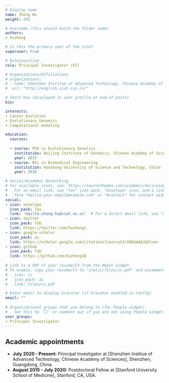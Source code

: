 ```yaml
---
# Display name
name: Zheng Hu
weight: 201

# Username (this should match the folder name)
authors:
- huzheng

# Is this the primary user of the site?
superuser: true

# Role/position
role: Principal Investigator (PI)

# Organizations/Affiliations
# organizations:
# - name: Shenzhen Institue of Advanced Technology, Chinese Academy of Sciences
#  url: "http://english.siat.cas.cn/"

# Short bio (displayed in user profile at end of posts)
bio: 

interests:
- Cancer Evolution
- Evolutionary Genomics
- Computational modeling

education:
  courses:
  
  - course: PhD in Evolutionary Genetics
    institution: Beijing Institute of Genomics, Chinese Academy of Sciences, China
    year: 2015
  - course: BSc in Biomedical Engineering
    institution: Huazhong University of Science and Technology, China
    year: 2010

# Social/Academic Networking
# For available icons, see: https://sourcethemes.com/academic/docs/widgets/#icons
#   For an email link, use "fas" icon pack, "envelope" icon, and a link in the
#   form "mailto:your-email@example.com" or "#contact" for contact widget.
social:
- icon: envelope
  icon_pack: fas
  link: 'mailto:zheng.hu@siat.ac.cn'  # For a direct email link, use "mailto:test@example.org". OR  #contact
- icon: twitter
  icon_pack: fab
  link: https://twitter.com/huzheng1
- icon: google-scholar
  icon_pack: ai
  link: https://scholar.google.com/citations?user=yS3rSBEAAAAJ&hl=en
- icon: github
  icon_pack: fab
  link: https://github.com/huzheng16
  
# Link to a PDF of your resume/CV from the About widget.
# To enable, copy your resume/CV to `static/files/cv.pdf` and uncomment the lines below.  
# - icon: cv
#   icon_pack: ai
#   link: files/cv.pdf

# Enter email to display Gravatar (if Gravatar enabled in Config)
email: ""
  
# Organizational groups that you belong to (for People widget)
#   Set this to `[]` or comment out if you are not using People widget.  
user_groups:
- Principal Investigator
---
```



## Academic appointments  
* **July 2020 - Present:** Principal Investigator at [Shenzhen Institue of Advanced Technology, Chinese Academy of Sciences], Shenzhen, Guangdong, China.  
* **August 2015 - July 2020:** Postdoctoral Fellow at [Stanford University School of Medicine], Stanford, CA, USA.  

